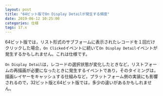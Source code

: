 ```yaml
---
layout: post
title: "64ビット版でOn Display Detailが発生する頻度"
date: 2019-06-12 10:25:00
categories: 仕様
tags: 17.x
---
```


64ビット版では，リスト形式のサブフォームに表示されたレコードを１回だけクリックした場合，``On Clicked``イベントに続いて``On Display Detail``イベントが発生するかもしれません。これは仕様です。

``On Display Detail``は，レコードの選択状態が変化したときなど，リストフォームの再描画が必要になったときに発生するイベントであり，そのタイミングは，描画レイヤーをキャッシュする仕組みなど，プラットフォーム側の実装にも影響されるので，32ビット版と64ビット版では，多少の違いがあるかもしれません。
